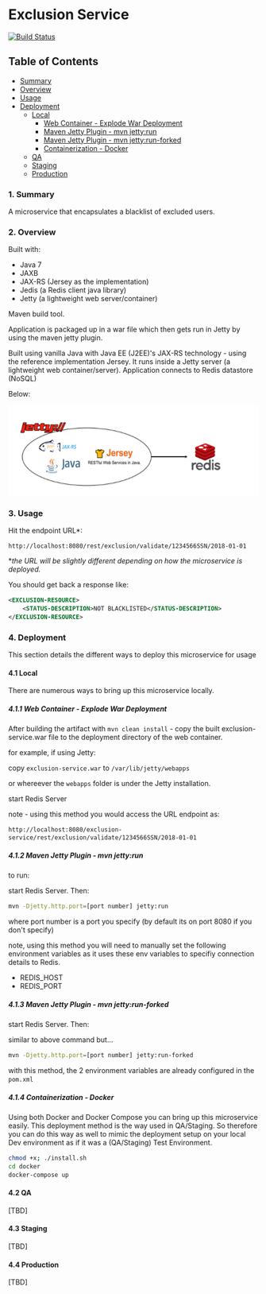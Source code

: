 # Exclusion Service

[![Build Status](https://travis-ci.org/colinbut/exclusion-service.svg?branch=master)](https://travis-ci.org/colinbut/exclusion-service)


## Table of Contents

- [Summary](#summary)
- [Overview](#overview)
- [Usage](#usage)
- [Deployment](#deployment)
    - [Local](#local)
        - [Web Container - Explode War Deployment](#web-container-explode-war-deployment)
        - [Maven Jetty Plugin - mvn jetty:run](#maven-jetty-plugin-run)
        - [Maven Jetty Plugin - mvn jetty:run-forked](#maven-jetty-plugin-run-forked)
        - [Containerization - Docker](#docker)
    - [QA](#qa)
    - [Staging](#staging)
    - [Production](#production)

### <a name="summary"></a>1. Summary 
A microservice that encapsulates a blacklist of excluded users.

### <a name="overview"></a>2. Overview
Built with:

- Java 7
- JAXB
- JAX-RS (Jersey as the implementation)
- Jedis (a Redis client java library)
- Jetty (a lightweight web server/container)

Maven build tool. 

Application is packaged up in a war file which then gets run in Jetty by using the maven jetty plugin.


Built using vanilla Java with Java EE (J2EE)'s JAX-RS technology - using the reference implementation Jersey. It runs inside a Jetty server (a lightweight web container/server). Application connects to
Redis datastore (NoSQL)

Below:

![Image of technology diagram](etc/diagram.png)


### <a name="usage"></a>3. Usage

Hit the endpoint URL*:

```
http://localhost:8080/rest/exclusion/validate/1234566SSN/2018-01-01
```

*_the URL will be slightly different depending on how the microservice is deployed._

You should get back a response like:

```xml
<EXCLUSION-RESOURCE>
    <STATUS-DESCRIPTION>NOT BLACKLISTED</STATUS-DESCRIPTION>
</EXCLUSION-RESOURCE>
```

### <a name="deployment"></a>4. Deployment

This section details the different ways to deploy this microservice for usage

#### <a name="local"></a>4.1 Local

There are numerous ways to bring up this microservice locally.

##### <a name="web-container-explode-war-deployment"></a>4.1.1 Web Container - Explode War Deployment

After building the artifact with `mvn clean install` - copy the built exclusion-service.war file
to the deployment directory of the web container.

for example, if using Jetty:

copy `exclusion-service.war` to `/var/lib/jetty/webapps`

or whereever the `webapps` folder is under the Jetty installation.

start Redis Server

note - using this method you would access the URL endpoint as:

```
http://localhost:8080/exclusion-service/rest/exclusion/validate/1234566SSN/2018-01-01
```


##### <a name="maven-jetty-plugin-run"></a>4.1.2 Maven Jetty Plugin - mvn jetty:run

to run:

start Redis Server. Then:

```bash
mvn -Djetty.http.port=[port number] jetty:run
```

where port number is a port you specify (by default its on port 8080 if you don't specify)

note, using this method you will need to manually set the following environment variables as it uses these env variables to specifiy connection details to Redis.

- REDIS_HOST
- REDIS_PORT

##### <a name="maven-jetty-plugin-run-forked"></a>4.1.3 Maven Jetty Plugin - mvn jetty:run-forked

start Redis Server. Then:

similar to above command but...

```bash
mvn -Djetty.http.port=[port number] jetty:run-forked
```

with this method, the 2 environment variables are already configured in the `pom.xml` 

##### <a name="docker"></a>4.1.4 Containerization - Docker

Using both Docker and Docker Compose you can bring up this microservice easily.
This deployment method is the way used in QA/Staging. So therefore you can do this way as well
to mimic the deployment setup on your local Dev environment as if it was a (QA/Staging) Test Environment.

```bash
chmod +x; ./install.sh
cd docker
docker-compose up
```


#### <a name="qa"></a>4.2 QA

[TBD]
#### <a name="staging"></a>4.3 Staging

[TBD]
#### <a name="production"></a>4.4 Production

[TBD]

